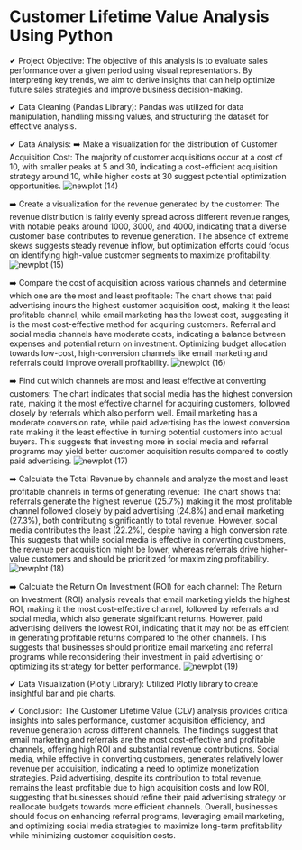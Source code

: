 # Customer Lifetime Value Analysis Using Python

✔ Project Objective: The objective of this analysis is to evaluate sales performance over a given period using visual representations. By interpreting key trends, we aim to derive insights that can help optimize future sales strategies and improve business decision-making.

✔ Data Cleaning (Pandas Library): Pandas was utilized for data manipulation, handling missing values, and structuring the dataset for effective analysis. 

✔ Data Analysis:
   ➡️ Make a visualization for the distribution of Customer Acquisition Cost: The majority of customer acquisitions occur at a cost of 10, with smaller peaks at 5 and 30, indicating a cost-efficient acquisition 
      strategy around 10, while higher costs at 30 suggest potential optimization opportunities.
      ![newplot (14)](https://github.com/user-attachments/assets/a421ab97-dc9b-4bed-86b0-4ca9ca1daf89)

  ➡️ Create a visualization for the revenue generated by the customer: The revenue distribution is fairly evenly spread across different revenue ranges, with notable peaks around 1000, 3000, and 4000, indicating 
      that a diverse customer base contributes to revenue generation. The absence of extreme skews suggests steady revenue inflow, but optimization efforts could focus on identifying high-value customer segments 
      to maximize profitability.
      ![newplot (15)](https://github.com/user-attachments/assets/e68b1b09-3122-489a-b432-15414df3d811)

  ➡️ Compare the cost of acquisition across various channels and determine which one are the most and least profitable: The chart shows that paid advertising incurs the highest customer acquisition cost, making 
      it the least profitable channel, while email marketing has the lowest cost, suggesting it is the most cost-effective method for acquiring customers. Referral and social media channels have moderate costs, 
      indicating a balance between expenses and potential return on investment. Optimizing budget allocation towards low-cost, high-conversion channels like email marketing and referrals could improve overall 
      profitability.
      ![newplot (16)](https://github.com/user-attachments/assets/9b3fa35d-2595-41f2-bd1a-f350b70aa9c3)

  ➡️ Find out which channels are most and least effective at converting customers: The chart indicates that social media has the highest conversion rate, making it the most effective channel for acquiring 
     customers, followed closely by referrals which also perform well. Email marketing has a moderate conversion rate, while paid advertising has the lowest conversion rate making it the least effective in 
     turning potential customers into actual buyers. This suggests that investing more in social media and referral programs may yield better customer acquisition results compared to costly paid advertising.
     ![newplot (17)](https://github.com/user-attachments/assets/e6925525-c069-4376-a841-e2b9b7041951)

  ➡️ Calculate the Total Revenue by channels and analyze the most and least profitable channels in terms of generating revenue: The chart shows that referrals generate the highest revenue (25.7%) making it the 
      most profitable channel followed closely by paid advertising (24.8%) and email marketing (27.3%), both contributing significantly to total revenue. However, social media contributes the least (22.2%), 
     despite having a high conversion rate. This suggests that while social media is effective in converting customers, the revenue per acquisition might be lower, whereas referrals drive higher-value customers 
     and should be prioritized for maximizing profitability.
     ![newplot (18)](https://github.com/user-attachments/assets/7952b6b4-1dfb-4547-af43-b8c0c6bb1130)

  ➡️ Calculate the Return On Investment (ROI) for each channel: The Return on Investment (ROI) analysis reveals that email marketing yields the highest ROI, making it the most cost-effective channel, followed by 
      referrals and social media, which also generate significant returns. However, paid advertising delivers the lowest ROI, indicating that it may not be as efficient in generating profitable returns compared 
      to the other channels. This suggests that businesses should prioritize email marketing and referral programs while reconsidering their investment in paid advertising or optimizing its strategy for better 
      performance.
      ![newplot (19)](https://github.com/user-attachments/assets/ff22dff2-28f3-4e69-b960-314b0856a52a)

✔ Data Visualization (Plotly Library): Utilized Plotly library to create insightful bar and pie charts.

✔ Conclusion: The Customer Lifetime Value (CLV) analysis provides critical insights into sales performance, customer acquisition efficiency, and revenue generation across different channels. The findings suggest that email marketing and referrals are the most cost-effective and profitable channels, offering high ROI and substantial revenue contributions. Social media, while effective in converting customers, generates relatively lower revenue per acquisition, indicating a need to optimize monetization strategies. Paid advertising, despite its contribution to total revenue, remains the least profitable due to high acquisition costs and low ROI, suggesting that businesses should refine their paid advertising strategy or reallocate budgets towards more efficient channels. Overall, businesses should focus on enhancing referral programs, leveraging email marketing, and optimizing social media strategies to maximize long-term profitability while minimizing customer acquisition costs.


